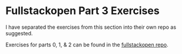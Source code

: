 # Fullstackopen Part 3 Exercises
I have separated the exercises from this section into their own repo as suggested.

Exercises for parts 0, 1, & 2 can be found in the [fullstackopen repo](https://github.com/tenswords/fullstackopen).